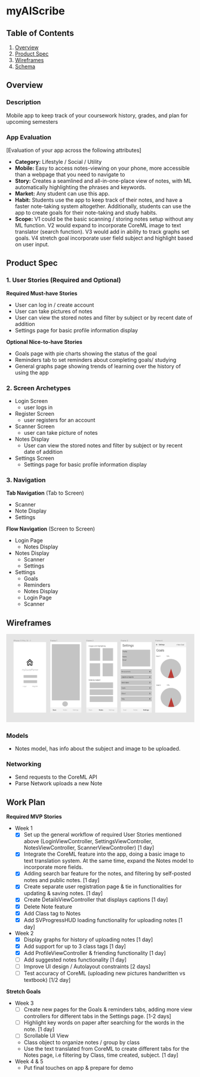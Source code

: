 

# myAIScribe

## Table of Contents
1. [Overview](#Overview)
1. [Product Spec](#Product-Spec)
1. [Wireframes](#Wireframes)
2. [Schema](#Schema)

## Overview
### Description
Mobile app to keep track of your coursework history, grades, and plan for upcoming semesters

### App Evaluation
[Evaluation of your app across the following attributes]
- **Category:** Lifestyle / Social / Utility
- **Mobile:** Easy to access notes-viewing on your phone, more accessible than a webpage that you need to navigate to
- **Story:** Creates a seamlined and all-in-one-place view of notes, with ML automatically highlighting the phrases and keywords. 
- **Market:** Any student can use this app. 
- **Habit:** Students use the app to keep track of their notes, and have a faster note-taking system altogether. Additionally, students can use the app to create goals for their note-taking and study habits. 
- **Scope:** V1 could be the basic scanning / storing notes setup without any ML function. V2 would expand to incorporate CoreML image to text translator (search function). V3 would add in ability to track graphs set goals. V4 stretch goal incorporate user field subject and highlight based on user input. 

## Product Spec

### 1. User Stories (Required and Optional)

**Required Must-have Stories**

* User can log in / create account
* User can take pictures of notes 
* User can view the stored notes and filter by subject or by recent date of addition
* Settings page for basic profile information display



**Optional Nice-to-have Stories**

* Goals page with pie charts showing the status of the goal 
* Reminders tab to set reminders about completing goals/ studying
* General graphs page showing trends of learning over the history of using the app 

### 2. Screen Archetypes

* Login Screen
   * user logs in
* Register Screen
   * user registers for an account
* Scanner Screen
   * user can take picture of notes
* Notes Display 
   * User can view the stored notes and filter by subject or by recent date of addition
* Settings Screen
   * Settings page for basic profile information display

### 3. Navigation

**Tab Navigation** (Tab to Screen)

* Scanner
* Note Display
* Settings

**Flow Navigation** (Screen to Screen)

* Login Page
   * Notes Display
* Notes Display
   * Scanner
   * Settings
* Settings
   * Goals
   * Reminders
   * Notes Display
   * Login Page
   * Scanner

## Wireframes

![figma wireframes](https://github.com/sarah-gu/myAIScribe/blob/main/figma.png)


### Models
- Notes model, has info about the subject and image to be uploaded. 
### Networking
- Send requests to the CoreML API 
- Parse Network uploads a new Note 

## Work Plan 
**Required MVP Stories**
* Week 1
  - [X] Set up the general workflow of required User Stories mentioned above (LoginViewController, SettingsViewController, NotesViewController, ScannerViewController) [1 day]
  - [X] Integrate the CoreML feature into the app, doing a basic image to text translation system. At the same time, expand the Notes model to incorporate more fields. 
  - [X] Adding search bar feature for the notes, and filtering by self-posted notes and public notes. [1 day] 
  - [X] Create separate user registration page & tie in functionalities for updating & saving notes. [1 day]
  - [X] Create DetailsViewController that displays captions [1 day]
  - [X] Delete Note feature 
  - [X] Add Class tag to Notes 
  - [X] Add SVProgressHUD loading functionality for uploading notes [1 day] 
* Week 2
  - [X] Display graphs for history of uploading notes [1 day]
  - [X] Add support for up to 3 class tags [1 day] 
  - [X] Add ProfileViewController & friending functionality [1 day]
  - [ ] Add suggested notes functionality [1 day]
  - [ ] Improve UI design / Autolayout constraints [2 days] 
  - [ ] Test accuracy of CoreML (uploading new pictures handwritten vs textbook) [1/2 day] 
  
**Stretch Goals**
* Week 3 
  - [ ] Create new pages for the Goals & reminders tabs, adding more view controllers for different tabs in the Settings page. [1-2 days]
  - [ ] Highlight key words on paper after searching for the words in the note. [1 day] 
  - [ ] Scrollable UI View 
  * Class object to organize notes / group by class
  * Use the text translated from CoreML to create different tabs for the Notes page, i.e filtering by Class, time created, subject.  [1 day]
* Week 4 & 5
  * Put final touches on app & prepare for demo








